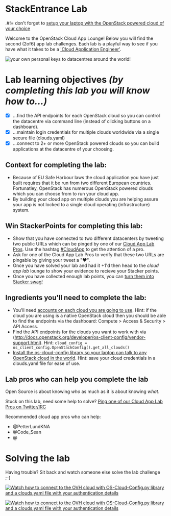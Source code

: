 # StackEntrance Lab
.#!= don't forget to [setup your laptop with the OpenStack powered cloud of your choice](/prereq)

Welcome to the OpenStack Cloud App Lounge!  Below you will find the second (2of6) app lab challenges.  Each lab is a playful way to see if you have what it takes to be a ['Cloud Application Engineer'](/cloud-application-engineer.md). 

![your own personal keys to datacentres around the world!](https://pbs.twimg.com/media/ClAqiubUoAAEK4p.jpg)

# Lab learning objectives _(by completing this lab you will know how to...)_
 - [x] ...find the API endpoints for each OpenStack cloud so you can control the datacentre via command line (instead of clicking buttons on a dashboard).
 - [x] ...maintain login credentials for multiple clouds worldwide via a single secure file (clouds.yaml)
 - [x] ...connect to 2+ or more OpenStack powered clouds so you can build applications at the datacentre of your choosing.
 
 ## Context for completing the lab:
 - Because of EU Safe Harbour laws the cloud application you have just built requires that it be run from two different European countries.  Fortunatley, OpenStack has numerous OpenStack powered clouds which you can choose from to run your cloud app.  
 - By building your cloud app on multiple clouds you are helping assure your app is not locked to a single cloud operating (infrastructure) system.  
 
 ## Win StackerPoints for completing this lab:
  - Show that you have connected to two different datacenters by tweeting two public URLs which can be pinged by one of our [Cloud App Lab Pros](https://docs.google.com/presentation/d/1RBtAOjxmUh97fXrJlowvqVNmq2-8FxvBIHx2Dts1Jh8/pub?start=true&loop=false&delayms=2000).  Use the hashtag [#CloudApp](https://twitter.com/hashtag/cloudapp) to get the attention of a pro.
  - Ask for one of the Cloud App Lab Pros to verify that these two URLs are pingable by giving your tweet a "❤".
  - Once you have solved your lab and had it +1'd then head to the _cloud app lab_ lounge to show your evidence to recieve your Stacker points.
  - Once you have collected enough lab points, you can [turn them into Stacker swag!](/StackerPoints)

 ## Ingredients you'll need to complete the lab:
  - You'll need [accounts on each cloud you are going to use](/prereq.md).  Hint: if the cloud you are using is a native OpenStack cloud then you should be able to find the endpoints via the dashboard: Compute > Access & Security > API Access.
  - Find the API endpoints for the clouds you want to work with via (http://docs.openstack.org/developer/os-client-config/vendor-support.html).  Hint:  `cloud_config = os_client_config.OpenStackConfig().get_all_clouds()`
  - [Install the os-cloud-config library so your laptop can talk to any OpenStack cloud in the world](http://docs.openstack.org/developer/os-cloud-config/installation.html).  Hint: save your cloud credentials in a clouds.yaml file for ease of use.
  
 ## Lab pros who can help you complete the lab 
 Open Source is about knowing *who* as much as it is about knowing *what*.

Stuck on this lab, need some help to solve?  [Ping one of our Cloud App Lab Pros on Twitter/IRC](https://docs.google.com/presentation/d/1RBtAOjxmUh97fXrJlowvqVNmq2-8FxvBIHx2Dts1Jh8/pub?start=true&loop=false&delayms=2000)

Recommended cloud app pros who can help:
 - @PetterLundKNA
 - @Code_Sean
 - @

# Solving the lab
Having trouble?  Sit back and watch someone else solve the lab challenge ;-)

[![Watch how to connect to the OVH cloud with OS-Cloud-Config.py library and a clouds.yaml file with your authentication details](http://img.youtube.com/vi/7s7LKdih2vA/0.jpg)](http://www.youtube.com/watch?v=7s7LKdih2vA)

[![Watch how to connect to the OVH cloud with OS-Cloud-Config.py library and a clouds.yaml file with your authentication details](http://img.youtube.com/vi/pwq0_FQIAHk/0.jpg)](http://www.youtube.com/watch?v=pwq0_FQIAHk)


